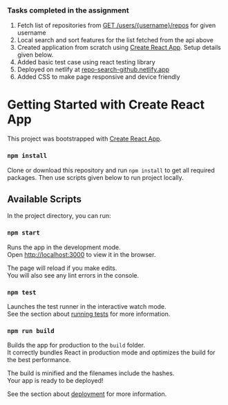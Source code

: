 ### Tasks completed in the assignment

1. Fetch list of repositories from [GET /users/{username}/repos](https://docs.github.com/en/rest/reference/repos#list-repositories-for-a-user) for given username
2. Local search and sort features for the list fetched from the api above
3. Created application from scratch using [Create React App](https://github.com/facebook/create-react-app). Setup details given below.
4. Added basic test case using react testing library
5. Deployed on netlify at [repo-search-github.netlify.app](https://repo-search-github.netlify.app)
6. Added CSS to make page responsive and device friendly

# Getting Started with Create React App

This project was bootstrapped with [Create React App](https://github.com/facebook/create-react-app).

### `npm install`

Clone or download this repository and run `npm install` to get all required packages. Then use scripts given below to run project locally.

## Available Scripts

In the project directory, you can run:

### `npm start`

Runs the app in the development mode.\
Open [http://localhost:3000](http://localhost:3000) to view it in the browser.

The page will reload if you make edits.\
You will also see any lint errors in the console.

### `npm test`

Launches the test runner in the interactive watch mode.\
See the section about [running tests](https://facebook.github.io/create-react-app/docs/running-tests) for more information.

### `npm run build`

Builds the app for production to the `build` folder.\
It correctly bundles React in production mode and optimizes the build for the best performance.

The build is minified and the filenames include the hashes.\
Your app is ready to be deployed!

See the section about [deployment](https://facebook.github.io/create-react-app/docs/deployment) for more information.
